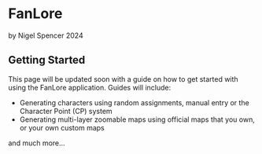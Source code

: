 # FanLore
by Nigel Spencer 2024

## Getting Started
This page will be updated soon with a guide on how to get started with using the FanLore application. Guides will include:
* Generating characters using random assignments, manual entry or the Character Point (CP) system
* Generating multi-layer zoomable maps using official maps that you own, or your own custom maps

and much more...